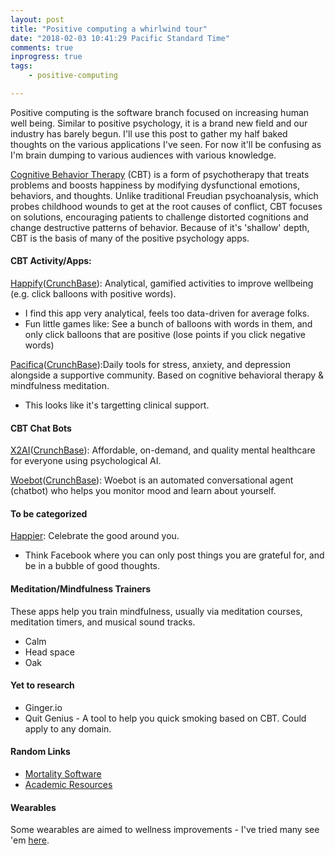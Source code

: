 ```yaml
---
layout: post
title: "Positive computing a whirlwind tour"
date: "2018-02-03 10:41:29 Pacific Standard Time"
comments: true
inprogress: true
tags:
    - positive-computing

---
```

Positive computing is the software branch focused on increasing human well being.  Similar to positive psychology, it is a brand new field and our industry has barely begun. I'll use this post to gather my half baked thoughts on the various applications I've seen.  For now it'll be confusing as I'm brain dumping to various audiences with various knowledge.


[Cognitive Behavior Therapy](https://en.wikipedia.org/wiki/Cognitive_behavioral_therapy) (CBT) is a form of psychotherapy that treats problems and boosts happiness by modifying dysfunctional emotions, behaviors, and thoughts. Unlike traditional Freudian psychoanalysis, which probes childhood wounds to get at the root causes of conflict, CBT focuses on solutions, encouraging patients to challenge distorted cognitions and change destructive patterns of behavior. Because of it's 'shallow' depth, CBT is the basis of many of the positive psychology apps.



#### CBT Activity/Apps:
[Happify](https://www.happify.com)([CrunchBase](https://www.crunchbase.com/organization/happify)): Analytical, gamified activities to improve wellbeing (e.g. click balloons with positive words).

* I find this app very analytical, feels too data-driven for average folks.
* Fun little games like: See a bunch of balloons with words in them, and only click balloons that are positive (lose points if you click negative words)

[Pacifica](http://www.thinkpacifica.com/)([CrunchBase](https://www.crunchbase.com/organization/pacifica-labs)):Daily tools for stress, anxiety, and depression alongside a supportive community. Based on cognitive behavioral therapy & mindfulness meditation.

* This looks like it's targetting clinical support.


#### CBT Chat Bots

[X2AI](https://x2.ai/)([CrunchBase](https://www.crunchbase.com/organization/x2ai)): Affordable, on-demand, and quality mental healthcare for everyone using psychological AI.

[Woebot](https://woebot.io/)([CrunchBase](https://www.crunchbase.com/organization/woebot-labs)): Woebot is an automated conversational agent (chatbot) who helps you monitor mood and learn about yourself.


#### To be categorized

[Happier](https://www.happier.com/): Celebrate the good around you. 

* Think Facebook where you can only post things you are grateful for, and be in a bubble of good thoughts.

#### Meditation/Mindfulness Trainers

These apps help you train mindfulness, usually via meditation courses, meditation timers, and musical sound tracks. 

* Calm
* Head space
* Oak

#### Yet to research

* Ginger.io
* Quit Genius - A tool to help you quick smoking based on CBT. Could apply to any domain. 
 

#### Random Links

* [Mortality Software](http://ig2600.blogspot.com/2015/08/timeltdmortality-software.html)
* [Academic Resources](http://ig2600.blogspot.com/2015/05/positive-computing-technology-making-us.html)

#### Wearables

Some wearables are aimed to wellness improvements - I've tried many see 'em [here](/tech-health-toys).

